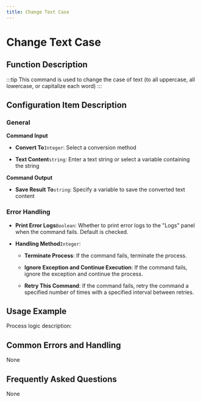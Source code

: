 ```yaml
---
title: Change Text Case
---
```


# Change Text Case

## Function Description

:::tip 
This command is used to change the case of text (to all uppercase, all lowercase, or capitalize each word)
:::

## Configuration Item Description

### General

**Command Input**

- **Convert To**`Integer`: Select a conversion method

- **Text Content**`string`: Enter a text string or select a variable containing the string


**Command Output**

- **Save Result To**`string`: Specify a variable to save the converted text content


### Error Handling

- **Print Error Logs**`Boolean`: Whether to print error logs to the "Logs" panel when the command fails. Default is checked. 

- **Handling Method**`Integer`:

    - **Terminate Process**: If the command fails, terminate the process.

    - **Ignore Exception and Continue Execution**: If the command fails, ignore the exception and continue the process.

    - **Retry This Command**: If the command fails, retry the command a specified number of times with a specified interval between retries.

## Usage Example

Process logic description:

## Common Errors and Handling

None

## Frequently Asked Questions

None

